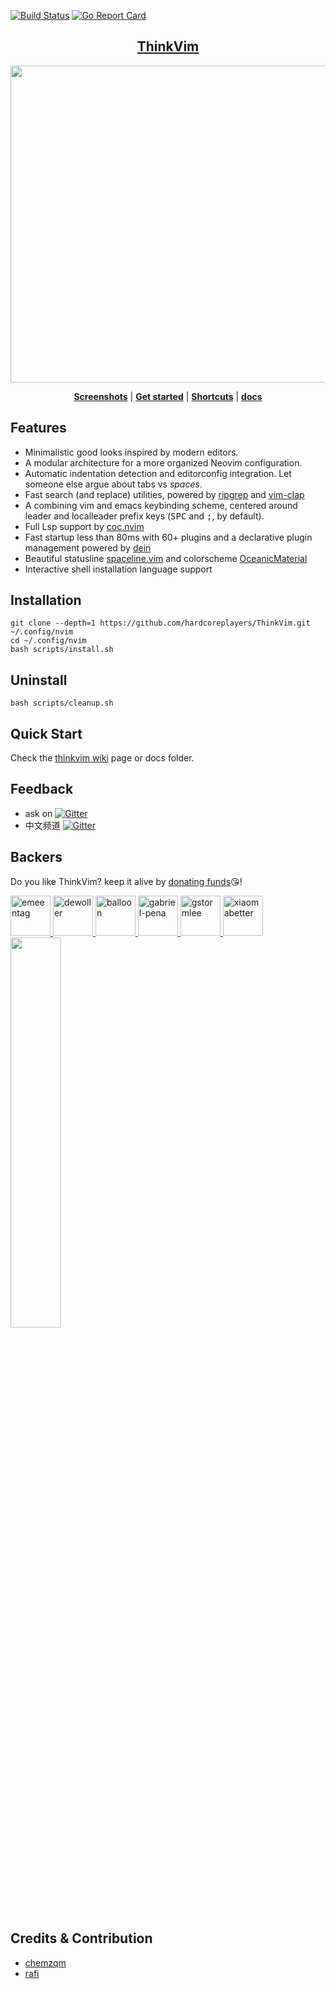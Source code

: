 [![Build Status](https://travis-ci.com/hardcoreplayers/ThinkVim.svg?branch=master)](https://travis-ci.com/hardcoreplayers/ThinkVim)
[![Go Report Card](https://goreportcard.com/badge/github.com/hardcoreplayers/ThinkVim)](https://goreportcard.com/report/github.com/hardcoreplayers/ThinkVim)

## <div align="center"> [ThinkVim](https://github.com/taigacute/ThinkVim)</div>

<div align="center">
<img src="https://user-images.githubusercontent.com/41671631/81565109-688df780-93cb-11ea-9d9f-df270a52acdb.png" width="704" height="507">
</div>

<p align="center">
  <b><a href="https://github.com/hardcoreplayers/ThinkVim/wiki/Screenshots">Screenshots</a></b>
  |
  <b><a href="https://github.com/hardcoreplayers/ThinkVim/wiki/QuickStart">Get started</a></b>
  |
  <b><a href="https://github.com/hardcoreplayers/ThinkVim/wiki/Shorcuts">Shortcuts</a></b>
  |
  <b><a href="/docs">docs</a></b>
</p>

## Features

- Minimalistic good looks inspired by modern editors.
- A modular architecture for a more organized Neovim configuration.
- Automatic indentation detection and editorconfig integration. Let someone else argue about tabs vs _*spaces*_.
- Fast search (and replace) utilities, powered by [ripgrep](https://github.com/BurntSushi/ripgrep) and
  [vim-clap](https://github.com/liuchengxu/vim-clap)
- A combining vim and emacs keybinding scheme, centered around leader and localleader prefix keys (<kbd>SPC</kbd> and <kbd>;</kbd>, by default).
- Full Lsp support by [coc.nvim](https://github.com/neoclide/coc.nvim)
- Fast startup less than 80ms with 60+ plugins and a declarative plugin management powered by
  [dein](https://github.com/Shougo/dein.vim)
- Beautiful statusline
  [spaceline.vim](https://github.com/hardcoreplayers/spaceline.vim) and
  colorscheme
  [OceanicMaterial](https://github.com/hardcoreplayers/oceanic-material)
- Interactive shell installation language support

## Installation

```console
git clone --depth=1 https://github.com/hardcoreplayers/ThinkVim.git ~/.config/nvim
cd ~/.config/nvim
bash scripts/install.sh
```

## Uninstall

```console
bash scripts/cleanup.sh
```

## Quick Start

Check the [thinkvim wiki](https://github.com/hardcoreplayers/ThinkVim/wiki) page or docs folder.

## Feedback

- ask on [![Gitter](https://badges.gitter.im/thinkvim/Thinkvim.svg)](https://gitter.im/thinkvim/Thinkvim?utm_source=badge&utm_medium=badge&utm_campaign=pr-badge)
- 中文频道 [![Gitter](https://badges.gitter.im/thinkvim/community.svg)](https://gitter.im/thinkvim/community?utm_source=badge&utm_medium=badge&utm_campaign=pr-badge)

## Backers

Do you like ThinkVim? keep it alive by [donating funds](https://salt.bountysource.com/teams/thinkvim-taigacute)😘!

<a href="https://github.com/emeentag" target="_blank" title="emeentag">
  <img src="https://github.com/emeentag.png?size=64" width="64" height="64" alt="emeentag">
</a>
<a href="https://github.com/dewoller" target="_blank" title="dewoller">
  <img src="https://github.com/dewoller.png?size=64" width="64" height="64" alt="dewoller">
</a>
<a href="https://github.com/baIIoon" target="_blank" title="balloon">
  <img src="https://github.com/baIIoon.png?size=64" width="64" height="64" alt="balloon">
</a>
<a href="https://github.com/gabriel-pena" target="_blank" title="gabriel-pena">
  <img src="https://github.com/gabriel-pena.png?size=64" width="64" height="64" alt="gabriel-pena">
</a>

<a href="https://github.com/gstormlee" target="_blank" title="gstormlee">
  <img src="https://github.com/gstormlee.png?size=64" width="64" height="64" alt="gstormlee">
</a>
<a href="https://github.com/xiaomabetter" target="_blank" title="xiaomabetter">
  <img src="https://github.com/xiaomabetter.png?size=64" width="64" height="64" alt="xiaomabetter">
</a>
<img src="https://user-images.githubusercontent.com/41671631/79724460-287eac00-831a-11ea-8149-f5a68f19411a.png" width="40%"  height="40%">

## Credits & Contribution

- [chemzqm](https://github.com/chemzqm)
- [rafi](https://github.com/rafi/vim-config)
